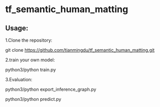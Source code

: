 # tf_semantic_human_matting

## Usage:

1.Clone the repository:

git clone https://github.com/tianmingdu/tf_semantic_human_matting.git

2.train your own model:

python3/python train.py

3.Evaluation:

python3/python export_inference_graph.py

python3/python predict.py

